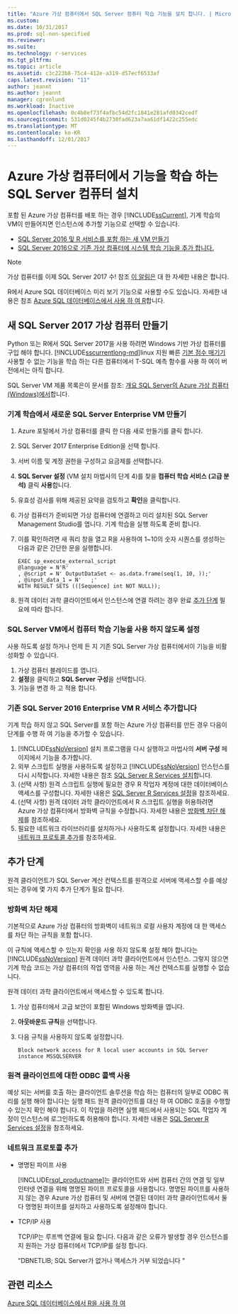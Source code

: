 ```yaml
---
title: "Azure 가상 컴퓨터에서 SQL Server 컴퓨터 학습 기능을 설치 합니다. | Microsoft Docs"
ms.custom: 
ms.date: 10/31/2017
ms.prod: sql-non-specified
ms.reviewer: 
ms.suite: 
ms.technology: r-services
ms.tgt_pltfrm: 
ms.topic: article
ms.assetid: c3c223b8-75c4-412e-a319-d57ecf6533af
caps.latest.revision: "11"
author: jeannt
ms.author: jeannt
manager: cgronlund
ms.workload: Inactive
ms.openlocfilehash: 0c4b8ef73f4afbc54d2fc1841e281afd0342cedf
ms.sourcegitcommit: 531d0245f4b2730fad623a7aa61df1422c255edc
ms.translationtype: MT
ms.contentlocale: ko-KR
ms.lasthandoff: 12/01/2017
---
```

# <a name="installing-sql-server-machine-learning-features-on-an-azure-virtual-machine"></a>Azure 가상 컴퓨터에서 기능을 학습 하는 SQL Server 컴퓨터 설치
 
포함 된 Azure 가상 컴퓨터를 배포 하는 경우 [!INCLUDE[ssCurrent](../../includes/sscurrent-md.md)], 기계 학습의 VM이 만들어지면 인스턴스에 추가할 기능으로 선택할 수 있습니다.

+ [SQL Server 2016 및 R 서비스를 포함 하는 새 VM 만들기](#new)
+ [SQL Server 2016으로 기존 가상 컴퓨터에 시스템 학습 기능을 추가 합니다.](#existing)

> [!NOTE]
> 가상 컴퓨터를 이제 SQL Server 2017 수! 참조 [이 알림은](https://azure.microsoft.com/blog/announcing-new-azure-vm-images-sql-server-2017-on-linux-and-windows/) 대 한 자세한 내용은 합니다.
> 
> R에서 Azure SQL 데이터베이스 미리 보기 기능으로 사용할 수도 있습니다. 자세한 내용은 참조 [Azure SQL 데이터베이스에서 사용 하 여 R](../r/using-r-in-azure-sql-database.md)합니다.

## <a name="create-a-new-sql-server-2017-virtual-machine"></a>새 SQL Server 2017 가상 컴퓨터 만들기

Python 또는 R에서 SQL Server 2017을 사용 하려면 Windows 기반 가상 컴퓨터를 구입 해야 합니다. [!INCLUDE[sscurrentlong-md](../../includes/sscurrentlong-md.md)]linux 지원 빠른 [기본 점수 매기기](../sql-native-scoring.md) 사용할 수 없는 기능을 학습 하는 다른 컴퓨터에서 T-SQL 예측 함수를 사용 하 여이 버전에서는 아직 합니다.

SQL Server VM 제품 목록은이 문서를 참조: [개요 SQL Server의 Azure 가상 컴퓨터 (Windows)에서](https://docs.microsoft.com/azure/virtual-machines/windows/sql/virtual-machines-windows-sql-server-iaas-overview)합니다.

### <a name="new"></a>기계 학습에서 새로운 SQL Server Enterprise VM 만들기

1. Azure 포털에서 가상 컴퓨터를 클릭 한 다음 새로 만들기를 클릭 합니다.
2. SQL Server 2017 Enterprise Edition을 선택 합니다.
3. 서버 이름 및 계정 권한을 구성하고 요금제를 선택합니다.
4. **SQL Server 설정** (VM 설치 마법사의 단계 4)를 찾을 **컴퓨터 학습 서비스 (고급 분석)** 클릭 **사용**합니다.
5. 유효성 검사를 위해 제공된 요약을 검토하고 **확인**을 클릭합니다.
6. 가상 컴퓨터가 준비되면 가상 컴퓨터에 연결하고 미리 설치된 SQL Server Management Studio를 엽니다. 기계 학습을 실행 하도록 준비 합니다.
7. 이를 확인하려면 새 쿼리 창을 열고 R을 사용하여 1~10의 숫자 시퀀스를 생성하는 다음과 같은 간단한 문을 실행합니다.

    ```
    EXEC sp_execute_external_script
    @language = N'R'
    , @script = N' OutputDataSet <- as.data.frame(seq(1, 10, ));'
    , @input_data_1 = N'   ;'
    WITH RESULT SETS (([Sequence] int NOT NULL));
    ```

6. 원격 데이터 과학 클라이언트에서 인스턴스에 연결 하려는 경우 완료 [추가 단계](#additional-steps) 필요에 따라 합니다.

### <a name="disable-machine-learning-features-on-a-sql-server-vm"></a>SQL Server VM에서 컴퓨터 학습 기능을 사용 하지 않도록 설정

사용 하도록 설정 하거나 언제 든 지 기존 SQL Server 가상 컴퓨터에서이 기능을 비활성화할 수 있습니다.

1. 가상 컴퓨터 블레이드를 엽니다.
2. **설정**을 클릭하고 **SQL Server 구성**을 선택합니다.
3. 기능을 변경 하 고 적용 합니다.

### <a name="existing"></a>기존 SQL Server 2016 Enterprise VM R 서비스 추가합니다

기계 학습 하지 않고 SQL Server를 포함 하는 Azure 가상 컴퓨터를 만든 경우 다음이 단계를 수행 하 여 기능을 추가할 수 있습니다.

1. [!INCLUDE[ssNoVersion](../../includes/ssnoversion-md.md)] 설치 프로그램을 다시 실행하고 마법사의 **서버 구성** 페이지에서 기능을 추가합니다.
2. 외부 스크립트 실행을 사용하도록 설정하고 [!INCLUDE[ssNoVersion](../../includes/ssnoversion-md.md)] 인스턴스를 다시 시작합니다. 자세한 내용은 참조 [SQL Server R Services 설치](../../advanced-analytics/r/set-up-sql-server-r-services-in-database.md)합니다.
3. (선택 사항) 원격 스크립트 실행에 필요한 경우 R 작업자 계정에 대한 데이터베이스 액세스를 구성합니다.
   자세한 내용은 [SQL Server R Services 설정](../../advanced-analytics/r/set-up-sql-server-r-services-in-database.md)을 참조하세요.
3. (선택 사항) 원격 데이터 과학 클라이언트에서 R 스크립트 실행을 허용하려면 Azure 가상 컴퓨터에서 방화벽 규칙을 수정합니다. 자세한 내용은 [방화벽 차단 해제](#firewall)를 참조하세요.
4. 필요한 네트워크 라이브러리를 설치하거나 사용하도록 설정합니다. 자세한 내용은 [네트워크 프로토콜 추가](#network)를 참조하세요.

## <a name="additional-steps"></a>추가 단계

원격 클라이언트가 SQL Server 계산 컨텍스트를 원격으로 서버에 액세스할 수를 예상 되는 경우에 몇 가지 추가 단계가 필요 합니다.

### <a name="firewall"></a>방화벽 차단 해제

기본적으로 Azure 가상 컴퓨터의 방화벽이 네트워크 로컬 사용자 계정에 대 한 액세스를 차단 하는 규칙을 포함 합니다.

이 규칙에 액세스할 수 있는지 확인을 사용 하지 않도록 설정 해야 합니다는 [!INCLUDE[ssNoVersion](../../includes/ssnoversion-md.md)] 원격 데이터 과학 클라이언트에서 인스턴스.  그렇지 않으면 기계 학습 코드는 가상 컴퓨터의 작업 영역을 사용 하는 계산 컨텍스트를 실행할 수 없습니다.

원격 데이터 과학 클라이언트에서 액세스할 수 있도록 합니다.

1. 가상 컴퓨터에서 고급 보안이 포함된 Windows 방화벽을 엽니다.
2. **아웃바운드 규칙**을 선택합니다.
3. 다음 규칙을 사용하지 않도록 설정합니다.
  
     `Block network access for R local user accounts in SQL Server instance MSSQLSERVER`
  
### <a name="enable-odbc-callbacks-for-remote-clients"></a>원격 클라이언트에 대한 ODBC 콜백 사용

예상 되는 서버를 호출 하는 클라이언트 솔루션을 학습 하는 컴퓨터의 일부로 ODBC 쿼리를 실행 해야 합니다는 실행 패드 원격 클라이언트를 대신 하 여 ODBC 호출을 수행할 수 있는지 확인 해야 합니다. 이 작업을 하려면 실행 패드에서 사용되는 SQL 작업자 계정이 인스턴스에 로그인하도록 허용해야 합니다.
자세한 내용은 [SQL Server R Services 설정](../../advanced-analytics/r/set-up-sql-server-r-services-in-database.md)을 참조하세요.

### <a name="network"></a>네트워크 프로토콜 추가

+ 명명된 파이프 사용
  
  [!INCLUDE[rsql_productname](../../includes/rsql-productname-md.md)]는 클라이언트와 서버 컴퓨터 간의 연결 및 일부 인터넷 연결을 위해 명명된 파이프 프로토콜을 사용합니다. 명명된 파이프를 사용하지 않는 경우 Azure 가상 컴퓨터 및 서버에 연결된 데이터 과학 클라이언트에서 둘 다 명명된 파이프를 설치하고 사용하도록 설정해야 합니다.
  
+ TCP/IP 사용

  TCP/IP는 루프백 연결에 필요 합니다. 다음과 같은 오류가 발생할 경우 인스턴스를 지 원하는 가상 컴퓨터에서 TCP/IP를 설정 합니다.

  "DBNETLIB; SQL Server가 없거나 액세스가 거부 되었습니다 "

## <a name="related-resources"></a>관련 리소스

[Azure SQL 데이터베이스에서 R을 사용 하 여](../r/using-r-in-azure-sql-database.md)